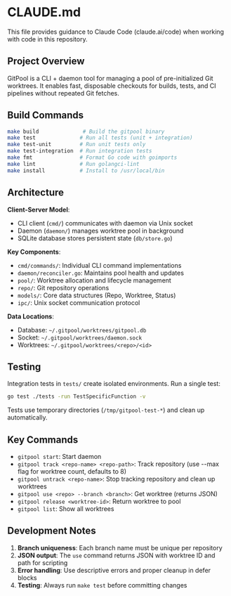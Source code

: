 # CLAUDE.md

This file provides guidance to Claude Code (claude.ai/code) when working with code in this repository.

## Project Overview

GitPool is a CLI + daemon tool for managing a pool of pre-initialized Git worktrees. It enables fast, disposable checkouts for builds, tests, and CI pipelines without repeated Git fetches.

## Build Commands

```bash
make build              # Build the gitpool binary
make test              # Run all tests (unit + integration)
make test-unit         # Run unit tests only
make test-integration  # Run integration tests
make fmt               # Format Go code with goimports
make lint              # Run golangci-lint
make install           # Install to /usr/local/bin
```

## Architecture

**Client-Server Model**:
- CLI client (`cmd/`) communicates with daemon via Unix socket
- Daemon (`daemon/`) manages worktree pool in background
- SQLite database stores persistent state (`db/store.go`)

**Key Components**:
- `cmd/commands/`: Individual CLI command implementations
- `daemon/reconciler.go`: Maintains pool health and updates
- `pool/`: Worktree allocation and lifecycle management
- `repo/`: Git repository operations
- `models/`: Core data structures (Repo, Worktree, Status)
- `ipc/`: Unix socket communication protocol

**Data Locations**:
- Database: `~/.gitpool/worktrees/gitpool.db`
- Socket: `~/.gitpool/worktrees/daemon.sock`
- Worktrees: `~/.gitpool/worktrees/<repo>/<id>`

## Testing

Integration tests in `tests/` create isolated environments. Run a single test:
```bash
go test ./tests -run TestSpecificFunction -v
```

Tests use temporary directories (`/tmp/gitpool-test-*`) and clean up automatically.

## Key Commands

- `gitpool start`: Start daemon
- `gitpool track <repo-name> <repo-path>`: Track repository (use --max flag for worktree count, defaults to 8)
- `gitpool untrack <repo-name>`: Stop tracking repository and clean up worktrees
- `gitpool use <repo> --branch <branch>`: Get worktree (returns JSON)
- `gitpool release <worktree-id>`: Return worktree to pool
- `gitpool list`: Show all worktrees

## Development Notes

1. **Branch uniqueness**: Each branch name must be unique per repository
2. **JSON output**: The `use` command returns JSON with worktree ID and path for scripting
3. **Error handling**: Use descriptive errors and proper cleanup in defer blocks
4. **Testing**: Always run `make test` before committing changes